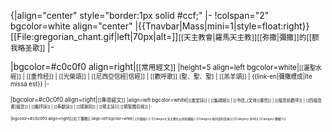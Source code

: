 {|align="center" style="border:1px solid #ccf;"
|-
!colspan="2" bgcolor=white align="center" |{{Tnavbar|Mass|mini=1|style=float:right}}[[File:gregorian_chant.gif|left|70px|alt=]]<small>[[天主教會|羅馬天主教]][[弥撒|彌撒]]的[[额我略圣歌]]</small>
|-

|bgcolor=#c0c0f0 align=right|<small>[[常用經文]]
|height=5 align=left bgcolor=white|<small>[[灑聖水經]] | [[垂怜经]] | [[光榮頌]] | [[尼西亞信經|信經]] | [[歡呼歌]] (聖、聖、聖) |  [[羔羊頌]] | {{link-en|彌撒禮成|Ite missa est}}
|-

|bgcolor=#c0c0f0 align=right|<small>[[專用經文]]
|align=left bgcolor=white|<small>[[進堂詠]] | [[集禱經]] | [[书信_(文体)|書信]] | [[福音前歡呼]] | [[四福音書|福音]] | [[繼抒詠]] | [[奉獻詠]] | [[頌謝詞]] | [[領主詠]]| [[領聖體后經]]
|-

|bgcolor=#c0c0f0 align=right|<small>[[拉丁彌撒]]
|align=left bgcolor=white|<small> [[升階經]] 
|}<noinclude>
[[Category:天主教礼仪导航模板]]
[[Category:格列高利圣咏|*]]
[[Category:圣咏|*]]
[[Category:彌撒|*]]
</noinclude>